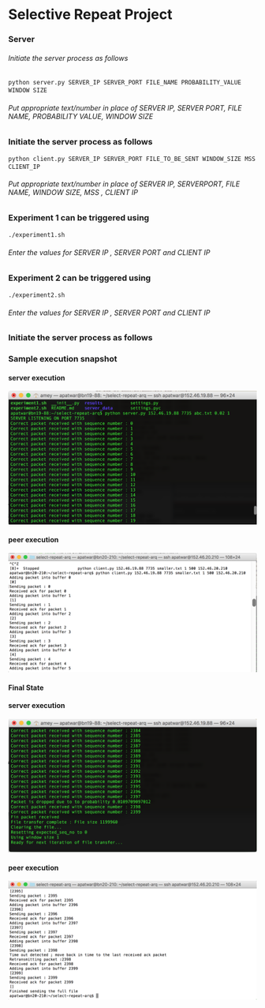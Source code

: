 # Selective Repeat Project 

### Server

###### Initiate the server process as follows

```
python server.py SERVER_IP SERVER_PORT FILE_NAME PROBABILITY_VALUE WINDOW SIZE 
```
###### Put appropriate text/number in place of SERVER IP, SERVER PORT, FILE NAME, PROBABILITY VALUE, WINDOW SIZE
### Initiate the server process as follows

```
python client.py SERVER_IP SERVER_PORT FILE_TO_BE_SENT WINDOW_SIZE MSS CLIENT_IP
```
###### Put appropriate text/number in place of SERVER IP, SERVERPORT, FILE NAME, WINDOW SIZE, MSS , CLIENT IP

### Experiment 1 can be triggered using
```
./experiment1.sh
```
###### Enter the values for SERVER IP , SERVER PORT and CLIENT IP

### Experiment 2 can be triggered using
```
./experiment2.sh
```
###### Enter the values for SERVER IP , SERVER PORT and CLIENT IP

### Initiate the server process as follows

### Sample execution snapshot

#### server execution

![ScreenShot](img/server3.png)

#### peer execution

![ScreenShot](img/client3.png)
#### Final State
#### server execution

![ScreenShot](img/server4.png)


#### peer execution

![ScreenShot](img/client4.png)


